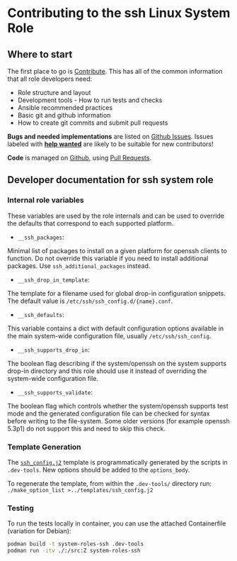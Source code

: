 # Contributing to the ssh Linux System Role

## Where to start

The first place to go is [Contribute](https://linux-system-roles.github.io/contribute.html).
This has all of the common information that all role developers need:

* Role structure and layout
* Development tools - How to run tests and checks
* Ansible recommended practices
* Basic git and github information
* How to create git commits and submit pull requests

**Bugs and needed implementations** are listed on
[Github Issues](https://github.com/linux-system-roles/ssh/issues).
Issues labeled with
[**help wanted**](https://github.com/linux-system-roles/ssh/issues?q=is%3Aissue+is%3Aopen+label%3A%22help+wanted%22)
are likely to be suitable for new contributors!

**Code** is managed on [Github](https://github.com/linux-system-roles/ssh), using
[Pull Requests](https://help.github.com/en/github/collaborating-with-issues-and-pull-requests/about-pull-requests).

## Developer documentation for ssh system role

### Internal role variables

These variables are used by the role internals and can be used to override
the defaults that correspond to each supported platform.

* `__ssh_packages`:

Minimal list of packages to install on a given platform for openssh clients
to function. Do not override this variable if you need to install additional
packages. Use `ssh_additional_packages` instead.

* `__ssh_drop_in_template`:

The template for a filename used for global drop-in configuration snippets.
The default value is `/etc/ssh/ssh_config.d/{name}.conf`.

* `__ssh_defaults`:

This variable contains a dict with default configuration options available
in the main system-wide configuration file, usually `/etc/ssh/ssh_config`.

* `__ssh_supports_drop_in`:

The boolean flag describing if the system/openssh on the system supports
drop-in directory and this role should use it instead of overriding the
system-wide configuration file.

* `__ssh_supports_validate`:

The boolean flag which controls whether the system/openssh supports test
mode and the generated configuration file can be checked for syntax before
writing to the file-system. Some older versions (for example openssh 5.3p1)
do not support this and need to skip this check.

### Template Generation

The [`ssh_config.j2`](templates/ssh_config.j2) template is programmatically
generated by the scripts in `.dev-tools`. New options should be added to the
`options_body`.

To regenerate the template, from within the `.dev-tools/` directory run:
`./make_option_list >../templates/ssh_config.j2`

### Testing

To run the tests locally in container, you can use the attached Containerfile
(variation for Debian):

```bash
podman build -t system-roles-ssh .dev-tools
podman run -itv ./:/src:Z system-roles-ssh
```
